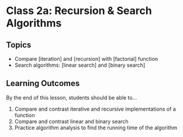 # Class 2a: Recursion & Search Algorithms

## Topics
- Compare [iteration] and [recursion] with [factorial] function
- Search algorithms: [linear search] and [binary search]

## Learning Outcomes

By the end of this lesson, students should be able to...

1. Compare and contrast iterative and recursive implementations of a function
1. Compare and contrast linear and binary search
1. Practice algorithm analysis to find the running time of the algorithm
